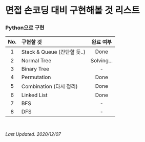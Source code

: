 # 면접 손코딩 대비 구현해볼 것 리스트

### Python으로 구현  

|No.|구현할 것|완료 여부|
|:---:|:---|:---:|
|1|Stack & Queue (간단할 듯..)|Done|
|2|Normal Tree|Solving...|
|3|Binary Tree|-|
|4|Permutation|Done|
|5|Combination (다시 정리)|Done|
|6|Linked List|Done|
|7|BFS|-|
|8|DFS|-|

<br/>

*Last Updated. 2020/12/07*